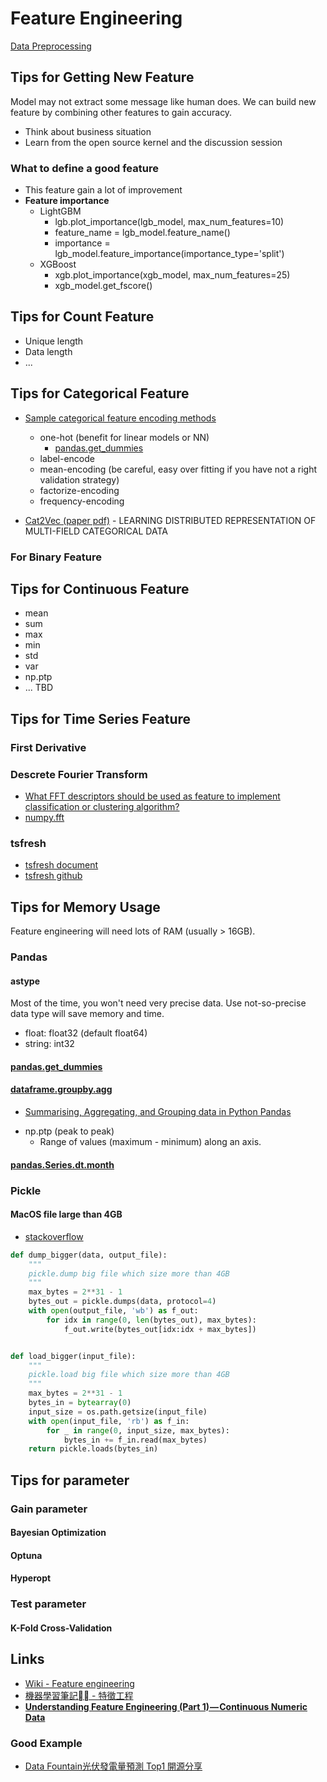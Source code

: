 # Feature Engineering

[Data Preprocessing](MachineLearningConcepts.md#Data-Preprocessing)

## Tips for Getting New Feature

Model may not extract some message like human does. We can build new feature by combining other features to gain accuracy.

* Think about business situation
* Learn from the open source kernel and the discussion session

### What to define a good feature

* This feature gain a lot of improvement
* **Feature importance**
  * LightGBM
    * lgb.plot_importance(lgb_model, max_num_features=10)
    * feature_name = lgb_model.feature_name()
    * importance = lgb_model.feature_importance(importance_type='split')
  * XGBoost
    * xgb.plot_importance(xgb_model, max_num_features=25)
    * xgb_model.get_fscore()

## Tips for Count Feature

* Unique length
* Data length
* ...

## Tips for Categorical Feature

* [Sample categorical feature encoding methods](https://www.kaggle.com/c/avito-demand-prediction/discussion/55521)
  * one-hot (benefit for linear models or NN)
    * [pandas.get_dummies](https://pandas.pydata.org/pandas-docs/stable/reference/api/pandas.get_dummies.html)
  * label-encode
  * mean-encoding (be careful, easy over fitting if you have not a right validation strategy)
  * factorize-encoding
  * frequency-encoding

* [Cat2Vec (paper pdf)](https://openreview.net/pdf?id=HyNxRZ9xg) - LEARNING DISTRIBUTED REPRESENTATION OF MULTI-FIELD CATEGORICAL DATA

### For Binary Feature

## Tips for Continuous Feature

* mean
* sum
* max
* min
* std
* var
* np.ptp
* ... TBD

## Tips for Time Series Feature

### First Derivative

### Descrete Fourier Transform

* [What FFT descriptors should be used as feature to implement classification or clustering algorithm?](https://stackoverflow.com/questions/27546476/what-fft-descriptors-should-be-used-as-feature-to-implement-classification-or-cl)
* [numpy.fft](https://docs.scipy.org/doc/numpy/reference/generated/numpy.fft.fft.html)

### tsfresh

* [tsfresh document](https://tsfresh.readthedocs.io/en/latest/index.html)
* [tsfresh github](https://github.com/blue-yonder/tsfresh)

## Tips for Memory Usage

Feature engineering will need lots of RAM (usually > 16GB).

### Pandas

#### astype

Most of the time, you won't need very precise data. Use not-so-precise data type will save memory and time.

* float: float32 (default float64)
* string: int32

#### [pandas.get_dummies](https://pandas.pydata.org/pandas-docs/stable/reference/api/pandas.get_dummies.html)

#### [dataframe.groupby.agg](https://pandas.pydata.org/pandas-docs/version/0.22/generated/pandas.core.groupby.DataFrameGroupBy.agg.html)

* [Summarising, Aggregating, and Grouping data in Python Pandas](https://www.shanelynn.ie/summarising-aggregation-and-grouping-data-in-python-pandas/)

- np.ptp (peak to peak)
  - Range of values (maximum - minimum) along an axis.

#### [pandas.Series.dt.month](https://pandas.pydata.org/pandas-docs/stable/reference/api/pandas.Series.dt.month.html)

### Pickle

#### MacOS file large than 4GB

* [stackoverflow](https://stackoverflow.com/questions/31468117/python-3-can-pickle-handle-byte-objects-larger-than-4gb)

```py
def dump_bigger(data, output_file):
    """
    pickle.dump big file which size more than 4GB
    """
    max_bytes = 2**31 - 1
    bytes_out = pickle.dumps(data, protocol=4)
    with open(output_file, 'wb') as f_out:
        for idx in range(0, len(bytes_out), max_bytes):
            f_out.write(bytes_out[idx:idx + max_bytes])


def load_bigger(input_file):
    """
    pickle.load big file which size more than 4GB
    """
    max_bytes = 2**31 - 1
    bytes_in = bytearray(0)
    input_size = os.path.getsize(input_file)
    with open(input_file, 'rb') as f_in:
        for _ in range(0, input_size, max_bytes):
            bytes_in += f_in.read(max_bytes)
    return pickle.loads(bytes_in)
```

## Tips for parameter

### Gain parameter

#### Bayesian Optimization

#### Optuna

#### Hyperopt

### Test parameter

#### K-Fold Cross-Validation

## Links

* [Wiki - Feature engineering](https://en.wikipedia.org/wiki/Feature_engineering)
* [機器學習筆記 - 特徵工程](https://feisky.xyz/machine-learning/basic/feature-engineering.html)
* [**Understanding Feature Engineering (Part 1) — Continuous Numeric Data**](https://towardsdatascience.com/understanding-feature-engineering-part-1-continuous-numeric-data-da4e47099a7b)

### Good Example

* [Data Fountain光伏發電量預測 Top1 開源分享](https://zhuanlan.zhihu.com/p/44755488?utm_source=qq&utm_medium=social&utm_oi=623925402599559168)
